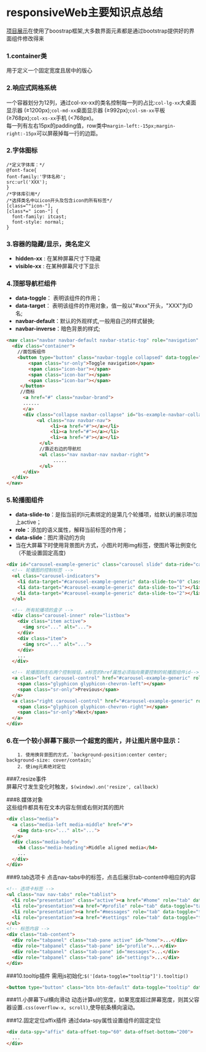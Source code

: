 # responsiveWeb主要知识点总结
[项目展示](http://XiaomuZhang.github.io/responsiveWeb/index.html)在使用了boostrap框架,大多数界面元素都是通过bootstrap提供好的界面组件修改得来
### 1.container类
用于定义一个固定宽度且居中的版心    
### 2.响应式网格系统   
一个容器划分为12列，通过col-xx-xx的类名控制每一列的占比:`col-lg-xx`大桌面显示器 (≥1200px);`col-md-xx`桌面显示器 (≥992px);`col-sm-xx`平板 (≥768px);`col-xs-xx`手机 (<768px)。    
每一列有左右15px的padding值，row类中`margin-left:-15px;margin-right:-15px`可以屏蔽掉每一行的边距。   
### 2.字体图标    
```
/*定义字体库：*/
@font-face{
font-family:'字体名称';
src:url('XXX');
}
/*字体库引用*/
/*选择类名中以icon开头及包含icon的所有标签*/
[class=^"icon-"],
[class*=" icon-"] {
  font-family: itcast;
  font-style: normal;
}
```
### 3.容器的隐藏/显示，类名定义
- __hidden-xx__ : 在某种屏幕尺寸下隐藏
- __visible-xx__ : 在某种屏幕尺寸下显示     

### 4.顶部导航栏组件   
- __data-toggle__： 表明该组件的作用；
- __data-target__： 表明该组件的作用对象，值一般以"#xxx"开头，"XXX"为ID名;
- __navbar-default__：默认的外观样式,一般用自己的样式替换;
- __navbar-inverse__：暗色背景的样式;

```html
<nav class="navbar navbar-default navbar-static-top" role="navigation" >
  <div class="container">
    //面包板组件
    <button type="button" class="navbar-toggle collapsed" data-toggle="collapse" data-target="#bs-example-navbar-collapse-1">
        <span class="sr-only">Toggle navigation</span>
        <span class="icon-bar"></span>
        <span class="icon-bar"></span>
        <span class="icon-bar"></span>
     </button>
     //商标
      <a href="#" class="navbar-brand">
      ......
      </a>
      <div class="collapse navbar-collapse" id="bs-example-navbar-collapse-1">
           <ul class="nav navbar-nav">
                <li><a href="#"></a></li>
                <li><a href="#"></a></li>
                <li><a href="#"></a></li>
            </ul>
            //靠近右边的导航栏
            <ul class="nav navbar-nav navbar-right">
                 .....
            </ul>
      </div>
  </div>
</nav>
```
### 5.轮播图组件			
- __data-slide-to__：是指当前的li元素绑定的是第几个轮播项，给默认的展示项加上active；		
- __role__：添加的语义属性，解释当前标签的作用；
- __data-slide__：图片滑动的方向
- 当在大屏幕下时使用背景图片方式，小图片时用img标签，使图片等比例变化（不能设置固定高度)
```html 
<div id="carousel-example-generic" class="carousel slide" data-ride="carousel">
  <!-- 轮播图的控制标签 -->
  <ol class="carousel-indicators">
    <li data-target="#carousel-example-generic" data-slide-to="0" class="active"></li>
    <li data-target="#carousel-example-generic" data-slide-to="1"></li>
    <li data-target="#carousel-example-generic" data-slide-to="2"></li>
  </ol>

  <!-- 所有轮播项的盒子 -->
  <div class="carousel-inner" role="listbox">
    <div class="item active">
      <img src="..." alt="...">
    </div>
    <div class="item">
      <img src="..." alt="...">
    </div>
    ...
  </div>

  <!-- 轮播图的左右两个控制按钮，a标签的href属性必须指向需要控制的轮播图组件id-->
  <a class="left carousel-control" href="#carousel-example-generic" role="button" data-slide="prev">
    <span class="glyphicon glyphicon-chevron-left"></span>
    <span class="sr-only">Previous</span>
  </a>
  <a class="right carousel-control" href="#carousel-example-generic" role="button" data-slide="next">
    <span class="glyphicon glyphicon-chevron-right"></span>
    <span class="sr-only">Next</span>
  </a>
</div>
```
### 6.在一个较小屏幕下展示一个超宽的图片，并让图片居中显示：		
		1. 使用换背景图的方式，`background-position:center center; background-size: cover/contain;`
		2. 使img元素绝对定位
###7.resize事件				
屏幕尺寸发生变化时触发，`$(window).on('resize', callback)`

###8.媒体对象		
这些组件都具有在文本内容左侧或右侧对其的图片		
```html
<div class="media">
  <a class="media-left media-middle" href="#">
    <img data-src="..." alt="...">
  </a>
  <div class="media-body">
    <h4 class="media-heading">Middle aligned media</h4>
    ...
  </div>
</div>
```
###9.tab选项卡
点击nav-tabs中的标签，点击后展示tab-content中相应的内容	
```html
<!-- 选项卡标签 -->
<ul class="nav nav-tabs" role="tablist">
  <li role="presentation" class="active"><a href="#home" role="tab" data-toggle="tab">Home</a></li>
  <li role="presentation"><a href="#profile" role="tab" data-toggle="tab">Profile</a></li>
  <li role="presentation"><a href="#messages" role="tab" data-toggle="tab">Messages</a></li>
  <li role="presentation"><a href="#settings" role="tab" data-toggle="tab">Settings</a></li>
</ul>
<!-- 标签内容 -->
<div class="tab-content">
  <div role="tabpanel" class="tab-pane active" id="home">...</div>
  <div role="tabpanel" class="tab-pane" id="profile">...</div>
  <div role="tabpanel" class="tab-pane" id="messages">...</div>
  <div role="tabpanel" class="tab-pane" id="settings">...</div>
</div>
```
###10.tooltip插件
需用js初始化:`$('[data-toggle="tooltip"]').tooltip()`
```html
<button type="button" class="btn btn-default" data-toggle="tooltip" data-placement="left" title="Tooltip on left">Tooltip on left</button>
```
###11.小屏幕下ul横向滑动
动态计算ul的宽度，如果宽度超过屏幕宽度，则其父容器设置`.css(overflow-x, scroll)`,使导航条横向滚动。

###12.固定定位affix插件
通过data-spy属性设置组件的固定定位
```html
<div data-spy="affix" data-offset-top="60" data-offset-bottom="200">
  ...
</div>
```
